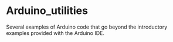 Arduino_utilities
=================

Several examples of Arduino code that go beyond the introductory examples provided with the Arduino IDE. 
